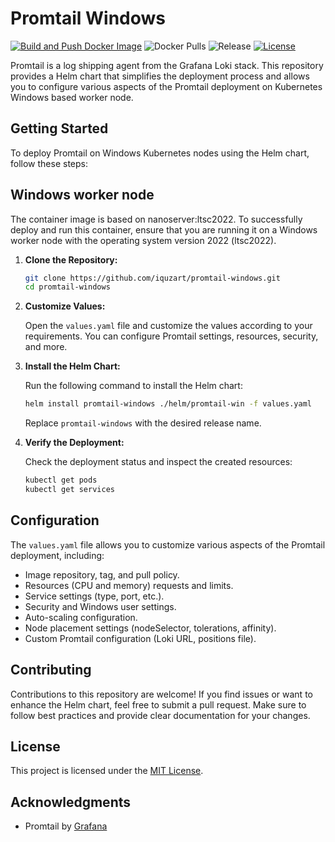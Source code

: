 # Promtail Windows


[![Build and Push Docker Image](https://github.com/iquzart/promtail-windows/actions/workflows/build-and-push.yaml/badge.svg?branch=main)](https://github.com/iquzart/promtail-windows/actions/workflows/build-and-push.yaml)
![Docker Pulls](https://img.shields.io/docker/pulls/diquzart/promtail-win?style=flat-square)
![Release](https://img.shields.io/github/v/release/iquzart/promtail-windows?style=flat-square)
[![License](https://img.shields.io/:license-mit-blue.svg?style=flat-square)](https://badges.mit-license.org)


Promtail is a log shipping agent from the Grafana Loki stack. This repository provides a Helm chart that simplifies the deployment process and allows you to configure various aspects of the Promtail deployment on Kubernetes Windows based worker node.

## Getting Started

To deploy Promtail on Windows Kubernetes nodes using the Helm chart, follow these steps:

## Windows worker node 

The container image is based on nanoserver:ltsc2022. To successfully deploy and run this container, ensure that you are running it on a Windows worker node with the operating system version 2022 (ltsc2022).

1. **Clone the Repository:**

   ```sh
   git clone https://github.com/iquzart/promtail-windows.git
   cd promtail-windows
   ```

2. **Customize Values:**

   Open the `values.yaml` file and customize the values according to your requirements. You can configure Promtail settings, resources, security, and more.

3. **Install the Helm Chart:**

   Run the following command to install the Helm chart:

   ```sh
   helm install promtail-windows ./helm/promtail-win -f values.yaml
   ```

   Replace `promtail-windows` with the desired release name.

4. **Verify the Deployment:**

   Check the deployment status and inspect the created resources:

   ```sh
   kubectl get pods
   kubectl get services
   ```

## Configuration

The `values.yaml` file allows you to customize various aspects of the Promtail deployment, including:

- Image repository, tag, and pull policy.
- Resources (CPU and memory) requests and limits.
- Service settings (type, port, etc.).
- Security and Windows user settings.
- Auto-scaling configuration.
- Node placement settings (nodeSelector, tolerations, affinity).
- Custom Promtail configuration (Loki URL, positions file).

## Contributing

Contributions to this repository are welcome! If you find issues or want to enhance the Helm chart, feel free to submit a pull request. Make sure to follow best practices and provide clear documentation for your changes.

## License

This project is licensed under the [MIT License](LICENSE).

## Acknowledgments

- Promtail by [Grafana](https://grafana.com)
